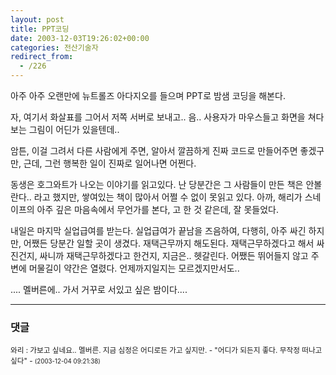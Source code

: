 ```yaml
---
layout: post
title: PPT코딩
date: 2003-12-03T19:26:02+00:00
categories: 전산기술자
redirect_from:
  - /226
---
```


아주 아주 오랜만에 뉴트롤즈 아다지오를 들으며 PPT로 밤샘 코딩을 해본다.

자, 여기서 화살표를 그어서 저쪽 서버로 보내고.. 음.. 사용자가 마우스들고 화면을 쳐다보는 그림이 어딘가 있을텐데..

암튼, 이걸 그려서 다른 사람에게 주면, 알아서 깔끔하게 진짜 코드로 만들어주면 좋겠구만, 근데, 그런 행복한 일이 진짜로 일어나면 어쩐다.

동생은 호그와트가 나오는 이야기를 읽고있다. 난 당분간은 그 사람들이 만든 책은 안볼란다.. 라고 했지만, 쌓여있는 책이 많아서 어쩔 수 없이 못읽고 있다. 아까, 해리가 스네이프의 아주 깊은 마음속에서 무언가를 본다, 고 한 것 같은데, 잘 못들었다.

내일은 마지막 실업급여를 받는다. 실업급여가 끝남을 즈음하여, 다행히, 아주 싸긴 하지만, 어쨌든 당분간 일할 곳이 생겼다. 재택근무까지 해도된다. 재택근무하겠다고 해서 싸진건지, 싸니까 재택근무하겠다고 한건지, 지금은.. 헷갈린다. 어쨌든 뛰어들지 않고 주변에 머물길이 약간은 열렸다. 언제까지일지는 모르겠지만서도..

.... 멜버른에.. 가서 거꾸로 서있고 싶은 밤이다....

* * *

### 댓글



<!--- cmt:486 --->
<!--- mail: --->
<!--- parent:0 --->

<small class=comment>와리 : 가보고 싶네요.. 멜버른. 지금 심정은 어디로든 가고 싶지만.  - "어디가 되든지 좋다. 무작정 떠나고 싶다" - <small>(2003-12-04 09:21:38)</small></small>

